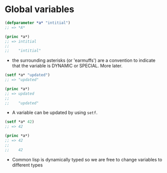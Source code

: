 # Global variables

```commonlisp
(defparameter *a* "intitial")
;; => *A*

(princ *a*)
;; => intitial
;;
;;    "intitial"
```

- the surrounding asterisks (or 'earmuffs') are a convention to indicate that
  the variable is DYNAMIC or SPECIAL. More later.

```commonlisp
(setf *a* "updated")
;; => "updated"

(princ *a*)
;; => updated
;;
;;    "updated"
```

- A variable can be updated by using `setf`.

```commonlisp
(setf *a* 42)
;; => 42

(princ *a*)
;; => 42
;;
;;    42
```

- Common lisp is dynamically typed so we are free to change variables to
  different types
